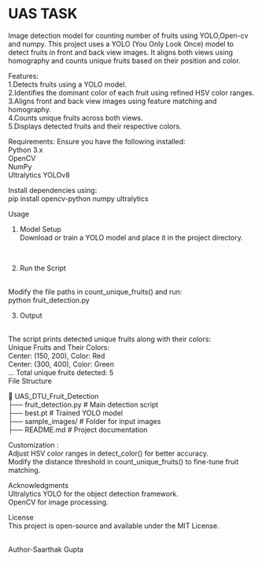# UAS TASK
Image detection model for counting number of fruits using YOLO,Open-cv and numpy.
This project uses a YOLO (You Only Look Once) model to detect fruits in front and back view images. It aligns both views using homography and counts unique fruits based on their position and color.

Features:
<br>
1.Detects fruits using a YOLO model.
<br>
2.Identifies the dominant color of each fruit using refined HSV color ranges.
<br>
3.Aligns front and back view images using feature matching and homography.
<br>
4.Counts unique fruits across both views.
<br>
5.Displays detected fruits and their respective colors.

Requirements:
Ensure you have the following installed:
<br>
Python 3.x
<br>
OpenCV
<br>
NumPy
<br>
Ultralytics YOLOv8

Install dependencies using:
<br>
pip install opencv-python numpy ultralytics

Usage
<br>
1. Model Setup
    <br>
Download or train a YOLO model and place it in the project directory.
<br>

2. Run the Script
<br>
Modify the file paths in count_unique_fruits() and run:
<br>
python fruit_detection.py
<br>

3. Output
<br>
The script prints detected unique fruits along with their colors:
<br>
Unique Fruits and Their Colors:
<br>
Center: (150, 200), Color: Red
<br>
Center: (300, 400), Color: Green
<br>
...
Total unique fruits detected: 5
<br>
File Structure

📂 UAS_DTU_Fruit_Detection
<br>
 ├── fruit_detection.py  # Main detection script
 <br>
 ├── best.pt             # Trained YOLO model
 <br>
 ├── sample_images/      # Folder for input images
 <br>
 ├── README.md           # Project documentation
 <br>

Customization :
<br>
Adjust HSV color ranges in detect_color() for better accuracy.
<br>
Modify the distance threshold in count_unique_fruits() to fine-tune fruit matching.
<br>

Acknowledgments
<br>
Ultralytics YOLO for the object detection framework.
<br>
OpenCV for image processing.

License
<br>
This project is open-source and available under the MIT License.




<br>
Author-Saarthak Gupta

